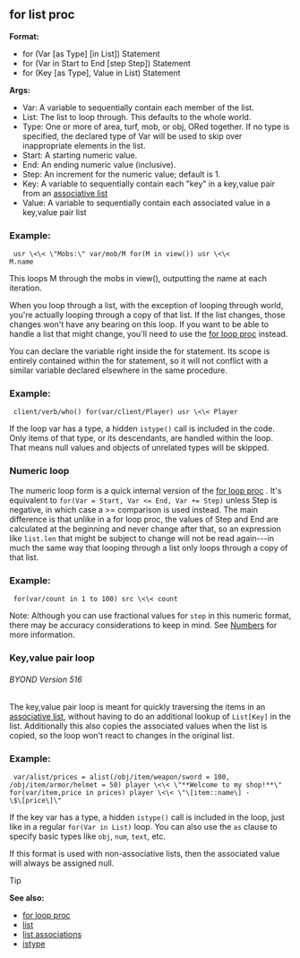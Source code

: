 ## for list proc

<!-- -->
**Format:**
+   for (Var \[as Type\] \[in List\]) Statement
+   for (Var in Start to End \[step Step\]) Statement
+   for (Key \[as Type\], Value in List) Statement
<!-- -->
**Args:**
+   Var: A variable to sequentially contain each member of the list.
+   List: The list to loop through. This defaults to the whole world.
+   Type: One or more of area, turf, mob, or obj, ORed together. If no
    type is specified, the declared type of Var will be used to skip
    over inappropriate elements in the list.
+   Start: A starting numeric value.
+   End: An ending numeric value (inclusive).
+   Step: An increment for the numeric value; default is 1.
+   Key: A variable to sequentially contain each \"key\" in a key,value
    pair from an [associative list](/list/assoc)
+   Value: A variable to sequentially contain each associated value in a
    key,value pair list
### Example:

``` dm
 usr \<\< \"Mobs:\" var/mob/M for(M in view()) usr \<\<
M.name 
```
 

This loops M through the mobs in view(),
outputting the name at each iteration. 

When you loop through a
list, with the exception of looping through world, you\'re actually
looping through a copy of that list. If the list changes, those changes
won\'t have any bearing on this loop. If you want to be able to handle a
list that might change, you\'ll need to use the [for loop
proc](/ref/proc/for/loop.md)  instead. 

You can declare the variable
right inside the for statement. Its scope is entirely contained within
the for statement, so it will not conflict with a similar variable
declared elsewhere in the same procedure.
### Example:

``` dm
 client/verb/who() for(var/client/Player) usr \<\< Player

```
 

If the loop var has a type, a hidden `istype()` call
is included in the code. Only items of that type, or its descendants,
are handled within the loop. That means null values and objects of
unrelated types will be skipped.
### Numeric loop


The numeric loop form is a quick internal version of the [for
loop proc](/ref/proc/for/loop.md) . It\'s equivalent to
`for(Var = Start, Var <= End, Var += Step)` unless Step is negative, in
which case a \>= comparison is used instead. The main difference is that
unlike in a for loop proc, the values of Step and End are calculated at
the beginning and never change after that, so an expression like
`list.len` that might be subject to change will not be read again---in
much the same way that looping through a list only loops through a copy
of that list.
### Example:

``` dm
 for(var/count in 1 to 100) src \<\< count 
```



Note: Although you can use fractional values for `step` in this
numeric format, there may be accuracy considerations to keep in mind.
See [Numbers](/ref/%7Bnotes%7D/numbers.md) for more information.
### Key,value pair loop 
###### BYOND Version 516


The key,value pair loop is meant for quickly traversing the
items in an [associative list](/list/assoc), without having to do an
additional lookup of `List[Key]` in the list. Additionally this also
copies the associated values when the list is copied, so the loop won\'t
react to changes in the original list.
### Example:

``` dm
 var/alist/prices = alist(/obj/item/weapon/sword = 100,
/obj/item/armor/helmet = 50) player \<\< \"**Welcome to my shop!**\"
for(var/item,price in prices) player \<\< \"\[item::name\] -
\$\[price\]\" 
```
 

If the key var has a type, a hidden
`istype()` call is included in the loop, just like in a regular
`for(Var in List)` loop. You can also use the `as` clause to specify
basic types like `obj`, `num`, `text`, etc. 

If this format is
used with non-associative lists, then the associated value will always
be assigned null.

> [!TIP] 
> **See also:**
> +   [for loop proc](/ref/proc/for/loop.md) 
> +   [list](/ref/list.md) 
> +   [list associations](/ref/list/assoc.md) 
> +   [istype](/ref/proc/istype.md) 